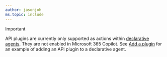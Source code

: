```yaml
---
author: jasonjoh
ms.topic: include
---
```


<!-- markdownlint-disable MD041-->

> [!IMPORTANT]
> API plugins are currently only supported as actions within [declarative agents](../overview-declarative-agent.md). They are not enabled in Microsoft 365 Copilot. See [Add a plugin](../build-declarative-agents.md#add-a-plugin) for an example of adding an API plugin to a declarative agent.
